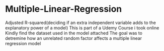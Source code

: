 # Multiple-Linear-Regression
Adjusted R-squared(deciding if an extra independent variable adds to the explanatory power of a model)
This is part of a Udemy Course i took online
Kindly find the dataset used in the model attached
The goal was to detremine how an unrelated random factor affects a multiple linear regression model
